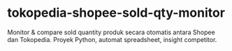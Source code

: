 # tokopedia-shopee-sold-qty-monitor
Monitor &amp; compare sold quantity produk secara otomatis antara Shopee dan Tokopedia. Proyek Python, automat spreadsheet, insight competitor.
